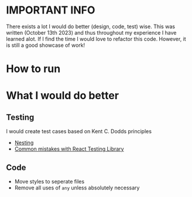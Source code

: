 # IMPORTANT INFO

There exists a lot I would do better (design, code, test) wise. This was written (October 13th 2023) and thus throughout my experience I have learned alot. If I find the time I would love to refactor this code. However, it is still a good showcase of work! 


# How to run


# What I would do better


## Testing

I would create test cases based on Kent C. Dodds principles 

- [Nesting](https://kentcdodds.com/blog/avoid-nesting-when-youre-testing)
- [Common mistakes with React Testing Library](https://kentcdodds.com/blog/common-mistakes-with-react-testing-library)

## Code
- Move styles to seperate files
- Remove all uses of `any` unless absolutely necessary

